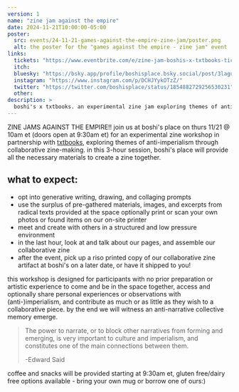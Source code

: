 ```yaml
---
version: 1
name: "zine jam against the empire"
date: 2024-11-21T10:00:00-05:00
poster:
  src: events/24-11-21-games-against-the-empire-zine-jam/poster.png
  alt: the poster for the "games against the empire - zine jam" event
links:
  tickets: "https://www.eventbrite.com/e/zine-jam-boshis-x-txtbooks-tickets-1057734184419"
  itch:
  bluesky: "https://bsky.app/profile/boshisplace.bsky.social/post/3laguzhaic32g"
  instagram: "https://www.instagram.com/p/DCHJYykOTzZ/"
  twitter: "https://twitter.com/boshisplace/status/1854882729256530231"
  other:
description: >
  boshi's x txtbooks. an experimental zine jam exploring themes of anti-imperialism through collaborative zine-making
---
```

ZINE JAMS AGAINST THE EMPIRE!! join us at boshi's place on thurs 11/21 @ 10am et (doors open at 9:30am et) for an experimental zine workshop in partnership with [txtbooks](https://www.txtbooks.us/), exploring themes of anti-imperialism through collaborative zine-making. in this 3-hour session, boshi's place will provide all the necessary materials to create a zine together.

## what to expect:
- opt into generative writing, drawing, and collaging prompts
- use the surplus of pre-gathered materials, images, and excerpts from radical texts provided at the space
optionally print or scan your own photos or found items on our on-site printer
- meet and create with others in a structured and low pressure environment
- in the last hour, look at and talk about our pages, and assemble our collaborative zine
- after the event, pick up a riso printed copy of our collaborative zine artifact at boshi's on a later date, or have it shipped to you!

this workshop is designed for participants with no prior preparation or artistic experience to come and be in the space together, access and optionally share personal experiences or observations with (anti-)imperialism, and contribute as much or as little as they wish to a collaborative piece. by the end we will witness an anti-narrative collective memory emerge.

> The power to narrate, or to block other narratives from forming and emerging, is very important to culture and imperialism, and constitutes one of the main connections between them.
>
> -Edward Said

coffee and snacks will be provided starting at 9:30am et, gluten free/dairy free options available - bring your own mug or borrow one of ours:)